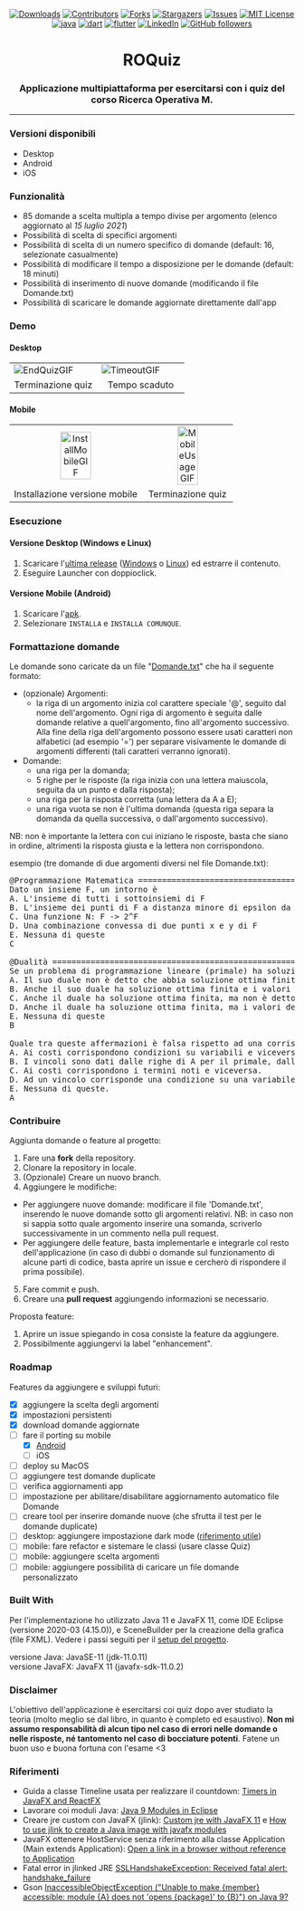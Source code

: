 <div align="center">

[![Downloads][downloads-shield]][downloads-url]
[![Contributors][contributors-shield]][contributors-url]
[![Forks][forks-shield]][forks-url]
[![Stargazers][stars-shield]][stars-url]
[![Issues][issues-shield]][issues-url]
[![MIT License][license-shield]][license-url]
<br/>
[![java][java-shield]][java-url]
[![dart][dart-shield]][dart-url]
[![flutter][flutter-shield]][flutter-url]
[![LinkedIn][linkedin-shield]][linkedin-url]
[![GitHub followers][github-shield]][github-url]

<h1> ROQuiz</h1>
<h3> Applicazione multipiattaforma per esercitarsi con i quiz del corso Ricerca Operativa M.</h3>
<hr class="rounded">
</div>

### Versioni disponibili
- Desktop
- Android
- iOS

### Funzionalità
- 85 domande a scelta multipla a tempo divise per argomento (elenco aggiornato al _15 luglio 2021_)
- Possibilità di scelta di specifici argomenti
- Possibilità di scelta di un numero specifico di domande (default: 16, selezionate casualmente)
- Possibilità di modificare il tempo a disposizione per le domande (default: 18 minuti)
- Possibilità di inserimento di nuove domande (modificando il file Domande.txt)
- Possibilità di scaricare le domande aggiornate direttamente dall'app

### Demo

#### Desktop
<table style="border: none">
  <tr>
    <td width="49.9%"><img src="https://github.com/mikyll/ROQuiz/blob/main/gfx/[GIF] DesktopEndQuiz.gif" alt="EndQuizGIF"/></td>
    <td width="49.9%"><img src="https://github.com/mikyll/ROQuiz/blob/main/gfx/[GIF] DesktopTimeout.gif" alt="TimeoutGIF"/></td>
  </tr>
  <tr>
    <td align="center">Terminazione quiz</td>
    <td align="center">Tempo scaduto</td>
  </tr>
</table>

#### Mobile
<table style="border: none">
  <tr>
    <td align="center"><img width=50% src="https://github.com/mikyll/ROQuiz/blob/main/gfx/[GIF] MobileInstall.gif" alt="InstallMobileGIF"/></td>
    <td align="center"><img width=50% src="https://github.com/mikyll/ROQuiz/blob/main/gfx/[GIF] MobileUsage.gif" alt="MobileUsageGIF"/></td>
  </tr>
  <tr>
    <td align="center">Installazione versione mobile</td>
    <td align="center">Terminazione quiz</td>
  </tr>
</table>

### Esecuzione

#### Versione Desktop (Windows e Linux)
1. Scaricare l'[ultima release](https://github.com/mikyll/ROQuiz/releases/latest) ([Windows](https://github.com/mikyll/ROQuiz/releases/download/v1.4/ROQuizDeployWindows.zip) o [Linux](https://github.com/mikyll/ROQuiz/releases/download/v1.4/ROQuizDeployLinux.tar.gz)) ed estrarre il contenuto.
2. Eseguire Launcher con doppioclick.

#### Versione Mobile (Android)
1. Scaricare l'[apk](https://github.com/mikyll/ROQuiz/releases/download/v1.3-mobile_beta/roquiz_v1.3-mobile_beta.apk).
2. Selezionare ```INSTALLA``` e ```INSTALLA COMUNQUE```.

### Formattazione domande
Le domande sono caricate da un file "<a href="https://github.com/mikyll/ROQuiz/blob/main/Domande.txt">Domande.txt</a>" che ha il seguente formato:
* (opzionale) Argomenti:
  - la riga di un argomento inizia col carattere speciale '@', seguito dal nome dell'argomento. Ogni riga di argomento è seguita dalle domande relative a quell'argomento, fino all'argomento successivo. Alla fine della riga dell'argomento possono essere usati caratteri non alfabetici (ad esempio '=') per separare visivamente le domande di argomenti differenti (tali caratteri verranno ignorati).
* Domande: 
  - una riga per la domanda;
  - 5 righe per le risposte (la riga inizia con una lettera maiuscola, seguita da un punto e dalla risposta);
  - una riga per la risposta corretta (una lettera da A a E);
  - una riga vuota se non è l'ultima domanda (questa riga separa la domanda da quella successiva, o dall'argomento successivo).

NB: non è importante la lettera con cui iniziano le risposte, basta che siano in ordine, altrimenti la risposta giusta e la lettera non corrispondono.

esempio (tre domande di due argomenti diversi nel file Domande.txt):
<pre>
@Programmazione Matematica =============================================================================
Dato un insieme F, un intorno è
A. L'insieme di tutti i sottoinsiemi di F
B. L'insieme dei punti di F a distanza minore di epsilon da un punto x di F
C. Una funzione N: F -> 2^F
D. Una combinazione convessa di due punti x e y di F
E. Nessuna di queste
C

@Dualità ===============================================================================================
Se un problema di programmazione lineare (primale) ha soluzione ottima finita, allora:
A. Il suo duale non è detto che abbia soluzione ottima finita.
B. Anche il suo duale ha soluzione ottima finita e i valori delle soluzioni coincidono.
C. Anche il duale ha soluzione ottima finita, ma non è detto che i valori delle soluzioni coincidano.
D. Anche il duale ha soluzione ottima finita, ma i valori delle due soluzioni non coincidono.
E. Nessuna di queste
B

Quale tra queste affermazioni è falsa rispetto ad una corrispondenza primale-duale?
A. Ai costi corrispondono condizioni su variabili e viceversa.
B. I vincoli sono dati dalle righe di A per il primale, dalle colonne di A per il duale.
C. Ai costi corrispondono i termini noti e viceversa.
D. Ad un vincolo corrisponde una condizione su una variabile e viceversa.
E. Nessuna di queste.
A
</pre>

### Contribuire
Aggiunta domande o feature al progetto:
1. Fare una **fork** della repository.
2. Clonare la repository in locale.
3. (Opzionale) Creare un nuovo branch.
4. Aggiungere le modifiche:
  * Per aggiungere nuove domande: modificare il file 'Domande.txt', inserendo le nuove domande sotto gli argomenti relativi. NB: in caso non si sappia sotto quale argomento inserire una somanda, scriverlo successivamente in un commento nella pull request.<br/>
  * Per aggiungere delle feature, basta implementarle e integrarle col resto dell'applicazione (in caso di dubbi o domande sul funzionamento di alcune parti di codice, basta aprire un issue e cercherò di rispondere il prima possibile).
5. Fare commit e push.
6. Creare una **pull request** aggiungendo informazioni se necessario.

Proposta feature:
1. Aprire un issue spiegando in cosa consiste la feature da aggiungere.
2. Possibilmente aggiungervi la label "enhancement".

### Roadmap
Features da aggiungere e sviluppi futuri:
- [x] aggiungere la scelta degli argomenti
- [x] impostazioni persistenti
- [x] download domande aggiornate
- [ ] fare il porting su mobile
  - [x] [Android](https://github.com/mikyll/ROQuiz/releases/tag/v1.3-mobile_beta)
  - [ ] iOS
- [ ] deploy su MacOS
- [ ] aggiungere test domande duplicate
- [ ] verifica aggiornamenti app
- [ ] impostazione per abilitare/disabilitare aggiornamento automatico file Domande
- [ ] creare tool per inserire domande nuove (che sfrutta il test per le domande duplicate)
- [ ] desktop: aggiungere impostazione dark mode ([riferimento utile](https://stackoverflow.com/questions/49159286/make-a-dark-mode-with-javafx))
- [ ] mobile: fare refactor e sistemare le classi (usare classe Quiz)
- [ ] mobile: aggiungere scelta argomenti
- [ ] mobile: aggiungere possibilità di caricare un file domande personalizzato

### Built With
Per l'implementazione ho utilizzato Java 11 e JavaFX 11, come IDE Eclipse (versione 2020-03 (4.15.0)), e SceneBuilder per la creazione della grafica (file FXML). Vedere i passi seguiti per il [setup del progetto](https://github.com/mikyll/ROQuiz/blob/main/Project%20Setup.md).

versione Java: JavaSE-11 (jdk-11.0.11)<br/>
versione JavaFX: JavaFX 11 (javafx-sdk-11.0.2)

### Disclaimer
L'obiettivo dell'applicazione è esercitarsi coi quiz dopo aver studiato la teoria (molto meglio se dal libro, in quanto è completo ed esaustivo). <b>Non mi assumo responsabilità di alcun tipo nel caso di errori nelle domande o nelle risposte, né tantomento nel caso di bocciature potenti</b>. Fatene un buon uso e buona fortuna con l'esame <3

### Riferimenti
* Guida a classe Timeline usata per realizzare il countdown: [Timers in JavaFX and ReactFX](https://tomasmikula.github.io/blog/2014/06/04/timers-in-javafx-and-reactfx.html)
* Lavorare coi moduli Java: [Java 9 Modules in Eclipse](https://blogs.oracle.com/java/post/how-to-develop-modules-with-eclipse-ide)
* Creare jre custom con JavaFX (jlink): [Custom jre with JavaFX 11](https://stackoverflow.com/questions/52966195/custom-jre-with-javafx-11) e [How to use jlink to create a Java image with javafx modules](https://github.com/javafxports/openjdk-jfx/issues/238)
* JavaFX ottenere HostService senza riferimento alla classe Application (Main extends Application): [Open a link in a browser without reference to Application](https://stackoverflow.com/questions/33094981/javafx-8-open-a-link-in-a-browser-without-reference-to-application)
* Fatal error in jlinked JRE [SSLHandshakeException: Received fatal alert: handshake_failure](https://stackoverflow.com/questions/54770538/received-fatal-alert-handshake-failure-in-jlinked-jre)
* Gson [InaccessibleObjectException ("Unable to make {member} accessible: module {A} does not 'opens {package}' to {B}") on Java 9?](https://stackoverflow.com/questions/41265266/how-to-solve-inaccessibleobjectexception-unable-to-make-member-accessible-m)
<!--* [Doc LaTeX con definizioni per la teoria](https://github.com/kmfrick/College_Notes/tree/main/RO-M), realizzato da [kmfrick](https://github.com/kmfrick), Corinna Marchili, Sofia Montebugnoli-->


[downloads-shield]: https://img.shields.io/github/downloads/mikyll/ROQuiz/total
[downloads-url]: https://github.com/mikyll/ROQuiz/releases/latest
[contributors-shield]: https://img.shields.io/github/contributors/mikyll/ROQuiz
[contributors-url]: https://github.com/mikyll/ROQuiz/graphs/contributors
[forks-shield]: https://img.shields.io/github/forks/mikyll/ROQuiz
[forks-url]: https://github.com/mikyll/ROQuiz/network/members
[stars-shield]: https://img.shields.io/github/stars/mikyll/ROQuiz
[stars-url]: https://github.com/mikyll/ROQuiz/stargazers
[issues-shield]: https://img.shields.io/github/issues/mikyll/ROQuiz
[issues-url]: https://github.com/mikyll/ROQuiz/issues
[license-shield]: https://img.shields.io/github/license/mikyll/ROQuiz
[license-url]: https://github.com/mikyll/ROQuiz/blob/master/LICENSE
[java-shield]: https://img.shields.io/badge/Java-ED8B00?logo=java&logoColor=white
[java-url]: https://www.java.com
[dart-shield]: https://img.shields.io/badge/dart-%230175C2.svg?logo=dart&logoColor=white
[dart-url]: https://dart.dev/
[flutter-shield]: https://img.shields.io/badge/Flutter-%2302569B.svg?logo=Flutter&logoColor=white
[flutter-url]: https://flutter.dev/
[linkedin-shield]: https://img.shields.io/badge/-LinkedIn-black.svg?logo=linkedin&colorB=0077B5
[linkedin-url]: https://www.linkedin.com/in/michele-righi/?locale=it_IT
[github-shield]: https://img.shields.io/github/followers/mikyll.svg?style=social&label=Follow
[github-url]: https://github.com/mikyll

